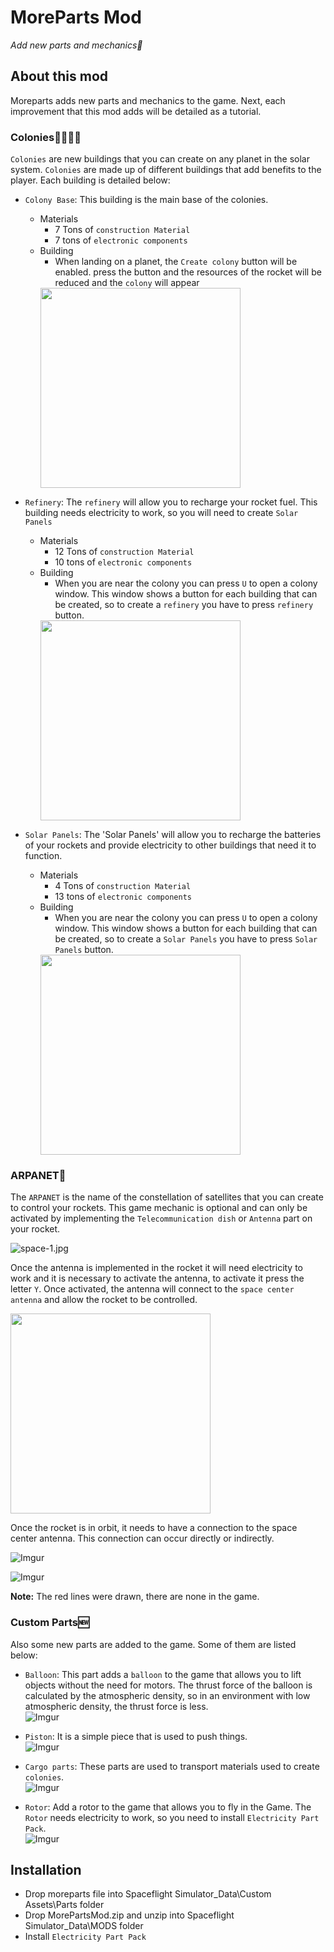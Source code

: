 # **MoreParts Mod**
_Add new parts and mechanics🚀_

## **About this mod**
Moreparts adds new parts and mechanics to the game. Next, each improvement that this mod adds will be detailed as a tutorial.

### **Colonies👩‍🚀👨‍🚀**
`Colonies` are new buildings that you can create on any planet in the solar system. `Colonies` are made up of different buildings that add benefits to the player. Each building is detailed below:

- `Colony Base`: This building is the main base of the colonies.
  - Materials
    - 7 Tons of `construction Material`
    - 7 tons of `electronic components`
  - Building
    - When landing on a planet, the `Create colony` button will be enabled. press the button and the resources of the rocket will be reduced and the `colony` will appear  
    <img src="https://i.imgur.com/5MpB0XG.gif" width="320px">  

- `Refinery`: The `refinery` will allow you to recharge your rocket fuel. This building needs electricity to work, so you will need to create `Solar Panels`
  - Materials
    - 12 Tons of `construction Material`
    - 10 tons of `electronic components`
  - Building
    - When you are near the colony you can press `U` to open a colony window. This window shows a button for each building that can be created, so to create a `refinery` you have to press `refinery` button.  
    <img src="https://i.imgur.com/LL57slb.gif" width="320px">

- `Solar Panels`: The 'Solar Panels' will allow you to recharge the batteries of your rockets and provide electricity to other buildings that need it to function.
  - Materials
    - 4 Tons of `construction Material`
    - 13 tons of `electronic components`
  - Building
    - When you are near the colony you can press `U` to open a colony window. This window shows a button for each building that can be created, so to create a `Solar Panels` you have to press `Solar Panels` button.  
    <img src="https://i.imgur.com/SbKiSfX.gif" width="320px">

### **ARPANET📡**
The `ARPANET` is the name of the constellation of satellites that you can create to control your rockets. This game mechanic is optional and can only be activated by implementing the `Telecommunication dish` or `Antenna` part on your rocket.  

![space-1.jpg](https://i.imgur.com/oYKy6jX.png)

Once the antenna is implemented in the rocket it will need electricity to work and it is necessary to activate the antenna, to activate it press the letter `Y`. Once activated, the antenna will connect to the `space center antenna` and allow the rocket to be controlled. 

<img src="https://i.imgur.com/Hk9x9I0.gif"  width="320px">

Once the rocket is in orbit, it needs to have a connection to the space center antenna. This connection can occur directly or indirectly.
  
![Imgur](https://i.imgur.com/jnUThBrm.png)  
  
![Imgur](https://i.imgur.com/JIG6Bmdm.png)  

**Note:** The red lines were drawn, there are none in the game.
### **Custom Parts🆕**
Also some new parts are added to the game. Some of them are listed below:

- `Balloon`: This part adds a `balloon` to the game that allows you to lift objects without the need for motors. The thrust force of the balloon is calculated by the atmospheric density, so in an environment with low atmospheric density, the thrust force is less.  
![Imgur](https://i.imgur.com/2Ic9x4fm.jpg)  


- `Piston`: It is a simple piece that is used to push things.  
![Imgur](https://i.imgur.com/fbYxckvm.png)  


- `Cargo parts`: These parts are used to transport materials used to create `colonies`.  
![Imgur](https://i.imgur.com/5NTakBRm.png)  


- `Rotor`: Add a rotor to the game that allows you to fly in the Game. The `Rotor` needs electricity to work, so you need to install `Electricity Part Pack`.  
![Imgur](https://i.imgur.com/x1qX1iJ.png)  

## **Installation**
- Drop moreparts file into Spaceflight Simulator_Data\Custom Assets\Parts folder
- Drop MorePartsMod.zip and unzip into Spaceflight Simulator_Data\MODS folder
- Install `Electricity Part Pack`

